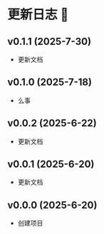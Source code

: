 # 更新日志 📔

## v0.1.1 (2025-7-30)

- 更新文档

## v0.1.0 (2025-7-18)

- 么事

## v0.0.2 (2025-6-22)

- 更新文档

## v0.0.1 (2025-6-20)

- 更新文档

## v0.0.0 (2025-6-20)

- 创建项目
